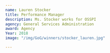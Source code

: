 ```yaml
---
name: Lauren Stocker
title: Performance Manager
description: Ms. Stocker works for OSSPI
agency: General Services Administration
award: Agency
Year: 2018
image: "/img/GoG/winners/stocker_lauren.jpg"

---
```

